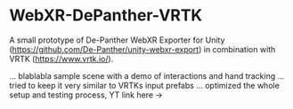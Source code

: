 # WebXR-DePanther-VRTK
A small prototype of De-Panther WebXR Exporter for Unity (https://github.com/De-Panther/unity-webxr-export) in combination with VRTK (https://www.vrtk.io/).

... blablabla sample scene with a demo of interactions and hand tracking
... tried to keep it very similar to VRTKs input prefabs
... optimized the whole setup and testing process, YT link here ->
